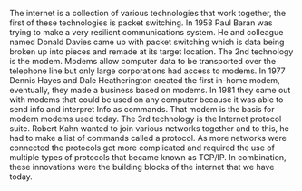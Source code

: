 
The internet is a collection of various technologies that work together, the first of these technologies is packet switching. In 1958 Paul Baran was trying to make a very resilient communications system. He and colleague named Donald Davies came up with packet switching which is data being broken up into pieces and remade at its target location. 
     The 2nd technology is the modem. Modems allow computer data to be transported over the telephone line but only large corporations had access to modems. In 1977 Dennis Hayes and Dale Heatherington created the first in-home modem, eventually, they made a business based on modems. In 1981 they came out with modems that could be used on any computer because it was able to send info and interpret Info as commands. That modem is the basis for modern modems used today. 
     The 3rd technology is the Internet protocol suite. Robert Kahn wanted to join various networks together and to this, he had to make a list of commands called a protocol. As more networks were connected the protocols got more complicated and required the use of multiple types of protocols that became known as TCP/IP. 
     In combination, these innovations were the building blocks of the internet that we have today.   
